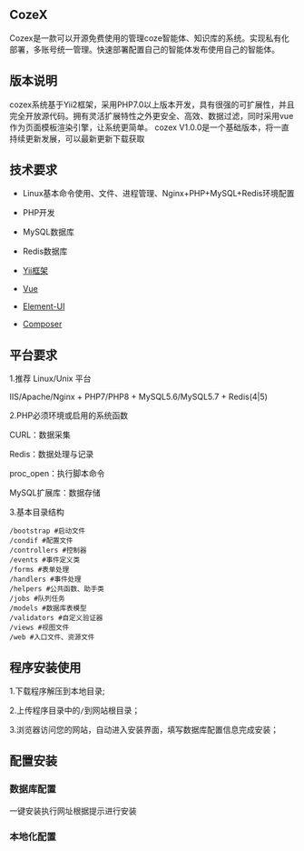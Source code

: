 ## CozeX
Cozex是一款可以开源免费使用的管理coze智能体、知识库的系统。实现私有化部署，多账号统一管理。快速部署配置自己的智能体发布使用自己的智能体。


## 版本说明
cozex系统基于Yii2框架，采用PHP7.0以上版本开发，具有很强的可扩展性，并且完全开放源代码。拥有灵活扩展特性之外更安全、高效、数据过滤，同时采用vue作为页面模板渲染引擎，让系统更简单。
cozex V1.0.0是一个基础版本，将一直持续更新发展，可以最新更新下载获取

## 技术要求

- Linux基本命令使用、文件、进程管理、Nginx+PHP+MySQL+Redis环境配置

- PHP开发

- MySQL数据库

- Redis数据库

- <a href="https://www.yiiframework.com/doc/guide/2.0/zh-cn" target="_blank">Yii框架</a>

- <a href="https://cn.vuejs.org/index.html" target="_blank">Vue</a>

- <a href="https://element.eleme.cn/#/zh-CN" target="_blank">Element-UI</a>

- <a href="https://getcomposer.org/doc/00-intro.md" target="_blank">Composer</a>

## 平台要求

1.推荐 Linux/Unix 平台

IIS/Apache/Nginx + PHP7/PHP8 + MySQL5.6/MySQL5.7 + Redis(4|5)

2.PHP必须环境或启用的系统函数

CURL：数据采集

Redis：数据处理与记录

proc_open：执行脚本命令

MySQL扩展库：数据存储

3.基本目录结构

```
/bootstrap #启动文件
/condif #配置文件
/controllers #控制器
/events #事件定义类
/forms #表单处理
/handlers #事件处理
/helpers #公共函数、助手类
/jobs #队列任务
/models #数据库表模型
/validators #自定义验证器
/views #视图文件
/web #入口文件、资源文件
```

## 程序安装使用

1.下载程序解压到本地目录;

2.上传程序目录中的`/`到网站根目录；

3.浏览器访问您的网站，自动进入安装界面，填写数据库配置信息完成安装；

## 配置安装

### 数据库配置

一键安装执行网址根据提示进行安装

### 本地化配置

